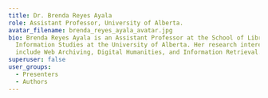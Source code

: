 ```yaml
---
title: Dr. Brenda Reyes Ayala
role: Assistant Professor, University of Alberta.
avatar_filename: brenda_reyes_ayala_avatar.jpg
bio: Brenda Reyes Ayala is an Assistant Professor at the School of Library and
  Information Studies at the University of Alberta. Her research interests
  include Web Archiving, Digital Humanities, and Information Retrieval.
superuser: false
user_groups:
  - Presenters
  - Authors
---
```

